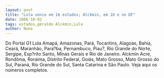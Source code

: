 ```yaml
---
layout: post
title: "Lula vence em 16 estados; Alckmin, em 10 e no DF"
date: 2006-10-02
tags: estados,geraldo Alckmin,Lula
author: None
---
```

Do Portal G1
Lula
Amapá, Amazonas, Pará, Tocantins, Alagoas, Bahia, Ceará, Maranhão, Para?ba, Pernambuco, Piau?, Rio Grande do Norte,
 Sergipe, Esp?rito Santo, Minas Gerais e Rio de Janeiro.&nbsp;Alckmin
Acre, Rondônia, Roraima, Distrito Federal, Goiás, Mato Grosso, Mato Grosso do Sul, Paraná, Rio Grande do Sul, Santa Catarina e São Paulo.
Veja aqui os números completos. 